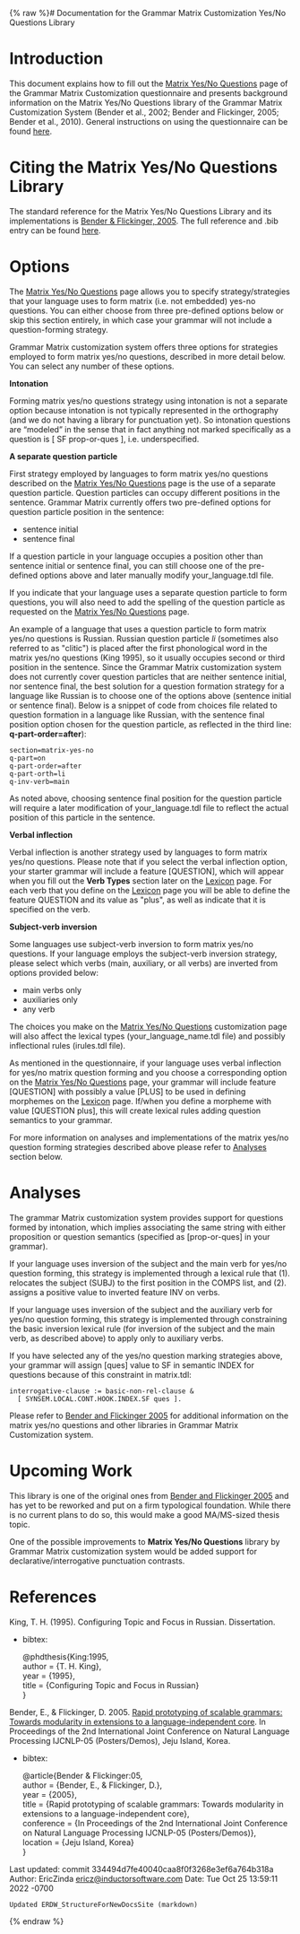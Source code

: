 {% raw %}# Documentation for the Grammar Matrix Customization Yes/No Questions Library

# Introduction

This document explains how to fill out the [Matrix Yes/No
Questions](http://www.delph-in.net/matrix/customize/matrix.cgi?subpage=matrix-yes-no)
page of the Grammar Matrix Customization questionnaire and presents
background information on the Matrix Yes/No Questions library of the
Grammar Matrix Customization System (Bender et al., 2002; Bender and
Flickinger, 2005; Bender et al., 2010). General instructions on using
the questionnaire can be found
[here](/MatrixDocTop#General_instructions_on_how_to_use_the_questionnaire).

# Citing the Matrix Yes/No Questions Library

The standard reference for the Matrix Yes/No Questions Library and its
implementations is [Bender & Flickinger,
2005](http://faculty.washington.edu/ebender/papers/modules05.pdf). The
full reference and .bib entry can be found
[here](https://github.com/delph-in/docs/wiki/MatrixDoc_YesNoQ#references).

# Options

The [Matrix Yes/No
Questions](http://www.delph-in.net/matrix/customize/matrix.cgi?subpage=matrix-yes-no)
page allows you to specify strategy/strategies that your language uses
to form matrix (i.e. not embedded) yes-no questions. You can either
choose from three pre-defined options below or skip this section
entirely, in which case your grammar will not include a question-forming
strategy.

Grammar Matrix customization system offers three options for strategies
employed to form matrix yes/no questions, described in more detail
below. You can select any number of these options.

**Intonation**

Forming matrix yes/no questions strategy using intonation is not a
separate option because intonation is not typically represented in the
orthography (and we do not having a library for punctuation yet). So
intonation questions are “modeled” in the sense that in fact anything
not marked specifically as a question is \[ SF prop-or-ques \], i.e.
underspecified.

**A separate question particle**

First strategy employed by languages to form matrix yes/no questions
described on the [Matrix Yes/No
Questions](http://www.delph-in.net/matrix/customize/matrix.cgi?subpage=matrix-yes-no)
page is the use of a separate question particle. Question particles can
occupy different positions in the sentence. Grammar Matrix currently
offers two pre-defined options for question particle position in the
sentence:

- sentence initial  
- sentence final  

If a question particle in your language occupies a position other than
sentence initial or sentence final, you can still choose one of the
pre-defined options above and later manually modify your\_language.tdl
file.

If you indicate that your language uses a separate question particle to
form questions, you will also need to add the spelling of the question
particle as requested on the [Matrix Yes/No
Questions](http://www.delph-in.net/matrix/customize/matrix.cgi?subpage=matrix-yes-no)
page.

An example of a language that uses a question particle to form matrix
yes/no questions is Russian. Russian question particle *li* (sometimes
also referred to as "clitic") is placed after the first phonological
word in the matrix yes/no questions (King 1995), so it usually occupies
second or third position in the sentence. Since the Grammar Matrix
customization system does not currently cover question particles that
are neither sentence initial, nor sentence final, the best solution for
a question formation strategy for a language like Russian is to choose
one of the options above (sentence initial or sentence final). Below is
a snippet of code from choices file related to question formation in a
language like Russian, with the sentence final position option chosen
for the question particle, as reflected in the third line:
**q-part-order=after**):

    section=matrix-yes-no
    q-part=on
    q-part-order=after
    q-part-orth=li
    q-inv-verb=main

As noted above, choosing sentence final position for the question
particle will require a later modification of your\_language.tdl file to
reflect the actual position of this particle in the sentence.  

**Verbal inflection**

Verbal inflection is another strategy used by languages to form matrix
yes/no questions. Please note that if you select the verbal inflection
option, your starter grammar will include a feature \[QUESTION\], which
will appear when you fill out the **Verb Types** section later on the
[Lexicon](http://www.delph-in.net/matrix/customize/matrix.cgi?subpage=lexicon)
page. For each verb that you define on the
[Lexicon](http://www.delph-in.net/matrix/customize/matrix.cgi?subpage=lexicon)
page you will be able to define the feature QUESTION and its value as
"plus", as well as indicate that it is specified on the verb.  

**Subject-verb inversion**

Some languages use subject-verb inversion to form matrix yes/no
questions. If your language employs the subject-verb inversion strategy,
please select which verbs (main, auxiliary, or all verbs) are inverted
from options provided below:

- main verbs only  
- auxiliaries only  
- any verb  

The choices you make on the [Matrix Yes/No
Questions](http://www.delph-in.net/matrix/customize/matrix.cgi?subpage=matrix-yes-no)
customization page will also affect the lexical types
(your\_language\_name.tdl file) and possibly inflectional rules
(irules.tdl file).

As mentioned in the questionnaire, if your language uses verbal
inflection for yes/no matrix question forming and you choose a
corresponding option on the [Matrix Yes/No
Questions](http://www.delph-in.net/matrix/customize/matrix.cgi?subpage=matrix-yes-no)
page, your grammar will include feature \[QUESTION\] with possibly a
value \[PLUS\] to be used in defining morphemes on the
[Lexicon](http://www.delph-in.net/matrix/customize/matrix.cgi?subpage=lexicon)
page. If/when you define a morpheme with value \[QUESTION plus\], this
will create lexical rules adding question semantics to your grammar.

For more information on analyses and implementations of the matrix
yes/no question forming strategies described above please refer to
[Analyses](/MatrixDoc/YesNoQ#Analyses) section below.

# Analyses

The grammar Matrix customization system provides support for questions
formed by intonation, which implies associating the same string with
either proposition or question semantics (specified as \[prop-or-ques\]
in your grammar).

If your language uses inversion of the subject and the main verb for
yes/no question forming, this strategy is implemented through a lexical
rule that (1). relocates the subject (SUBJ) to the first position in the
COMPS list, and (2). assigns a positive value to inverted feature INV on
verbs.

If your language uses inversion of the subject and the auxiliary verb
for yes/no question forming, this strategy is implemented through
constraining the basic inversion lexical rule (for inversion of the
subject and the main verb, as described above) to apply only to
auxiliary verbs.

If you have selected any of the yes/no question marking strategies
above, your grammar will assign \[ques\] value to SF in semantic INDEX
for questions because of this constraint in matrix.tdl:

    interrogative-clause := basic-non-rel-clause & 
      [ SYNSEM.LOCAL.CONT.HOOK.INDEX.SF ques ].

Please refer to [Bender and Flickinger
2005](http://faculty.washington.edu/ebender/papers/modules05.pdf) for
additional information on the matrix yes/no questions and other
libraries in Grammar Matrix Customization system.

# Upcoming Work

This library is one of the original ones from [Bender and Flickinger
2005](http://faculty.washington.edu/ebender/papers/modules05.pdf) and
has yet to be reworked and put on a firm typological foundation. While
there is no current plans to do so, this would make a good MA/MS-sized
thesis topic.

One of the possible improvements to **Matrix Yes/No Questions** library
by Grammar Matrix customization system would be added support for
declarative/interrogative punctuation contrasts.

# References

King, T. H. (1995). Configuring Topic and Focus in Russian.
Dissertation.

- bibtex:
  
  @phdthesis{King:1995,\
author = {T. H. King},\
year = {1995},\
title = {Configuring Topic and Focus in Russian}\
}

Bender, E., & Flickinger, D. 2005. [Rapid prototyping of scalable
grammars: Towards modularity in extensions to a language-independent
core](http://faculty.washington.edu/ebender/papers/modules05.pdf). In
Proceedings of the 2nd International Joint Conference on Natural
Language Processing IJCNLP-05 (Posters/Demos), Jeju Island, Korea.

- bibtex:
  
  @article{Bender & Flickinger:05,\
author = {Bender, E., & Flickinger, D.},\
year = {2005},\
title = {Rapid prototyping of scalable grammars: Towards modularity
in extensions to a language-independent core},\
conference = {In Proceedings of the 2nd International Joint
Conference on Natural Language Processing IJCNLP-05
(Posters/Demos)},\
location = {Jeju Island, Korea}\
}

Last updated: commit 334494d7fe40040caa8f0f3268e3ef6a764b318a
Author: EricZinda <ericz@inductorsoftware.com>
Date:   Tue Oct 25 13:59:11 2022 -0700

    Updated ERDW_StructureForNewDocsSite (markdown)
{% endraw %}